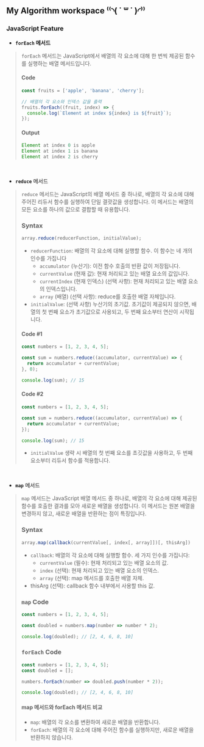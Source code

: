 ## My Algorithm workspace ⁽⁽◝( ˙ ꒳ ˙ )◜⁾⁾

### JavaScript Feature
- **`forEach` 메서드**
> `forEach` 메서드는 JavaScript에서 배열의 각 요소에 대해 한 번씩 제공된 함수를 실행하는 배열 메서드입니다.
> #### Code
> ```javascript
> const fruits = ['apple', 'banana', 'cherry'];
> 
> // 배열의 각 요소와 인덱스 값을 출력
> fruits.forEach((fruit, index) => {
>   console.log(`Element at index ${index} is ${fruit}`);
> });
> ```
> #### Output
> ```javascript
> Element at index 0 is apple
> Element at index 1 is banana
> Element at index 2 is cherry
> ```
<br />

- **`reduce`** 메서드
> `reduce` 메서드는 JavaScript의 배열 메서드 중 하나로, 배열의 각 요소에 대해 주어진 리듀서 함수를 실행하여 단일 결괏값을 생성합니다. 이 메서드는 배열의 모든 요소를 하나의 값으로 결합할 때 유용합니다.
> ### Syntax
> ```javascript
> array.reduce(reducerFunction, initialValue);
> ```
> - `reducerFunction`: 배열의 각 요소에 대해 실행할 함수. 이 함수는 네 개의 인수를 가집니다
>   - `accumulator` (누산기): 이전 함수 호출의 반환 값이 저장됩니다.
>   - `currentValue` (현재 값): 현재 처리되고 있는 배열 요소의 값입니다.
>   - `currentIndex` (현재 인덱스) (선택 사항): 현재 처리되고 있는 배열 요소의 인덱스입니다.
>   - `array` (배열) (선택 사항): reduce를 호출한 배열 자체입니다.
> - `initialValue`: (선택 사항) 누산기의 초기값. 초기값이 제공되지 않으면, 배열의 첫 번째 요소가 초기값으로 사용되고, 두 번째 요소부터 연산이 시작됩니다.
> #### Code #1
> ```javascript
> const numbers = [1, 2, 3, 4, 5];
> 
> const sum = numbers.reduce((accumulator, currentValue) => {
>   return accumulator + currentValue;
> }, 0);
> 
> console.log(sum); // 15
> ```
> #### Code #2
> ```javascript
> const numbers = [1, 2, 3, 4, 5];
> 
> const sum = numbers.reduce((accumulator, currentValue) => {
>   return accumulator + currentValue;
> });
> 
> console.log(sum); // 15
> ```
> - `initialValue` 생략 시 배열의 첫 번째 요소를 초깃값을 사용하고, 두 번째 요소부터 리듀서 함수를 적용합니다.

<br />

- **`map`** 메서드
> `map` 메서드는 JavaScript 배열 메서드 중 하나로, 배열의 각 요소에 대해 제공된 함수를 호출한 결과를 모아 새로운 배열을 생성합니다. 이 메서드는 원본 배열을 변경하지 않고, 새로운 배열을 반환하는 점이 특징입니다.
> ### Syntax
> ```javascript
> array.map(callback(currentValue[, index[, array]])[, thisArg])
> ```
> - `callback`: 배열의 각 요소에 대해 실행할 함수. 세 가지 인수를 가집니다:
>   - `currentValue` (필수): 현재 처리되고 있는 배열 요소의 값.
>   - `index` (선택): 현재 처리되고 있는 배열 요소의 인덱스.
>   - `array` (선택): map 메서드를 호출한 배열 자체.
> - thisArg (선택): callback 함수 내부에서 사용할 this 값.
> ### `map` Code 
> ```javascript
> const numbers = [1, 2, 3, 4, 5];
> 
> const doubled = numbers.map(number => number * 2);
> 
> console.log(doubled); // [2, 4, 6, 8, 10]
> ```
> ### `forEach` Code
> ```javascript
> const numbers = [1, 2, 3, 4, 5];
> const doubled = [];
>
> numbers.forEach(number => doubled.push(number * 2));
>
> console.log(doubled); // [2, 4, 6, 8, 10]
> ```
> #### map 메서드와 forEach 메서드 비교
> - `map`: 배열의 각 요소를 변환하여 새로운 배열을 반환합니다.
> - `forEach`: 배열의 각 요소에 대해 주어진 함수를 실행하지만, 새로운 배열을 반환하지 않습니다.